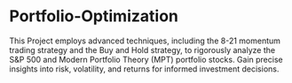 # Portfolio-Optimization
This Project employs advanced techniques, including the 8-21 momentum trading strategy and the Buy and Hold strategy, to rigorously analyze the S&amp;P 500 and Modern Portfolio Theory (MPT) portfolio stocks. Gain precise insights into risk, volatility, and returns for informed investment decisions.
